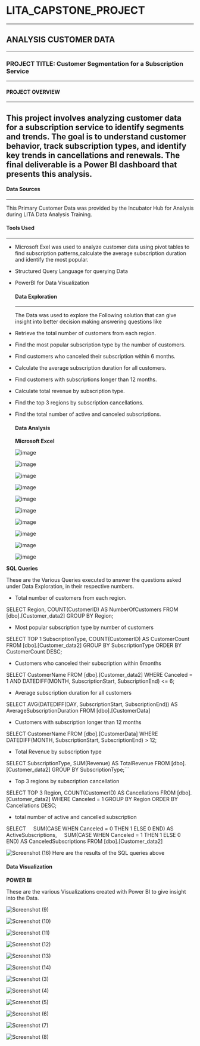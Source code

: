 # LITA_CAPSTONE_PROJECT
---
## ANALYSIS  CUSTOMER DATA
---
### PROJECT TITLE: Customer Segmentation for a Subscription Service 
---
#### PROJECT OVERVIEW
---
This project involves analyzing customer data for a subscription service to identify segments and trends. The goal is to understand customer behavior, track subscription types, and identify key trends in cancellations and renewals. The final deliverable is a Power BI dashboard that presents this analysis.
---
#### Data Sources 
---
This Primary Customer Data was provided by the Incubator Hub for Analysis during LITA Data Analysis Training.
#### Tools Used
---
- Microsoft Exel was used to analyze customer data using pivot tables to find subscription patterns,calculate the average subscription duration and identify the most popular.
  
- Structured Query Language for querying Data

- PowerBI for Data Visualization

  #### Data Exploration
  ---
  The Data was used to explore the Following solution that can give insight into better decision making answering questions like
- Retrieve the total number of customers from each region.
- Find the most popular subscription type by the number of customers.
- Find customers who canceled their subscription within 6 months.
- Calculate the average subscription duration for all customers.
- Find customers with subscriptions longer than 12 months.
- Calculate total revenue by subscription type.
- Find the top 3 regions by subscription cancellations.
- Find the total number of active and canceled subscriptions.


  #### Data Analysis
  **Microsoft Excel**
  
  ![image](https://github.com/user-attachments/assets/af629914-c0e3-46ee-b470-be0f4e444986)


  ![image](https://github.com/user-attachments/assets/4dbe4b3e-a71e-474f-94dc-829c55f8c00f)


  ![image](https://github.com/user-attachments/assets/66be636c-20c7-481e-9e6c-feda0dd42a21)


  ![image](https://github.com/user-attachments/assets/a159e4e3-77fa-4d15-ab8d-1d17a77bc4e7)


  ![image](https://github.com/user-attachments/assets/a19487cd-5c39-4aa3-b988-da7503e9adf6)


  ![image](https://github.com/user-attachments/assets/5967d0ea-9181-448a-89c8-8d9aa79b6c34)


  ![image](https://github.com/user-attachments/assets/6a674eb3-7f9c-4209-b603-c54cc2fe1a6d)


  ![image](https://github.com/user-attachments/assets/9298a1c3-07ca-4024-948b-be3c7e519cd5)


  ![image](https://github.com/user-attachments/assets/8c2b71dc-fe57-412a-b85f-3e21962688f7)

			
  ![image](https://github.com/user-attachments/assets/9ddf37f1-6afd-4caa-93f5-09f0ea5e2d3b)

			

**SQL Queries**
  
  These are the Various Queries executed to answer the questions asked under Data Exploration, in their respective numbers.

- Total number of customers from each region.
  
SELECT Region, COUNT(CustomerID) AS NumberOfCustomers
FROM [dbo].[Customer_data2]
GROUP BY Region;

- Most popular subscription type by number of customers

SELECT TOP 1 SubscriptionType, COUNT(CustomerID) AS CustomerCount
FROM [dbo].[Customer_data2]
GROUP BY SubscriptionType
ORDER BY CustomerCount DESC;

- Customers who canceled their subscription within 6months

SELECT CustomerName
FROM [dbo].[Customer_data2]
WHERE Canceled = 1
AND DATEDIFF(MONTH, SubscriptionStart, SubscriptionEnd) <= 6;

- Average subscription duration for all customers

SELECT AVG(DATEDIFF(DAY, SubscriptionStart, SubscriptionEnd)) AS AverageSubscriptionDuration
FROM [dbo].[CustomerData]

- Customers with subscription longer than 12 months

SELECT CustomerName
FROM [dbo].[CustomerData]
WHERE DATEDIFF(MONTH, SubscriptionStart, SubscriptionEnd) > 12;

- Total Revenue by subscription type

SELECT SubscriptionType, SUM(Revenue) AS TotalRevenue FROM [dbo].[Customer_data2]
GROUP BY SubscriptionType;```

- Top 3 regions by subscription cancellation

SELECT TOP 3 Region, COUNT(CustomerID) AS Cancellations
FROM [dbo].[Customer_data2]
WHERE Canceled = 1
GROUP BY Region
ORDER BY Cancellations DESC;

- total number of active and cancelled subscription

SELECT 
    SUM(CASE WHEN Canceled = 0 THEN 1 ELSE 0 END) AS ActiveSubscriptions,
    SUM(CASE WHEN Canceled = 1 THEN 1 ELSE 0 END) AS CanceledSubscriptions
FROM [dbo].[Customer_data2]


![Screenshot (16)](https://github.com/user-attachments/assets/643f1789-ead3-495f-b5d8-359ceb0724d0)
Here are the results of the SQL queries above

  #### Data Visualization
  **POWER BI**

  These are the various Visualizations created with Power BI to give insight into the Data.
  
![Screenshot (9)](https://github.com/user-attachments/assets/79dfafbe-3511-4255-b38b-42c9c0ee28b0)


![Screenshot (10)](https://github.com/user-attachments/assets/b0009a12-6fff-4e16-aeda-0dae32d30ef8)


![Screenshot (11)](https://github.com/user-attachments/assets/217ed432-1383-4859-bcc9-1c7dd8c28503)


![Screenshot (12)](https://github.com/user-attachments/assets/9262ad38-f40c-40a9-903e-aa2c3c8067da)


![Screenshot (13)](https://github.com/user-attachments/assets/dbf5ed15-ff5e-4e12-b5c6-086dbbb8204c)


![Screenshot (14)](https://github.com/user-attachments/assets/7ef3762f-8a19-4d96-bb32-286d04bb0f29)


![Screenshot (3)](https://github.com/user-attachments/assets/b35acb14-deff-45ab-840b-68f7a0a7ec10)


![Screenshot (4)](https://github.com/user-attachments/assets/efa7df64-f12d-4c37-9fb5-956d22c2df32)


![Screenshot (5)](https://github.com/user-attachments/assets/6b4609e2-11c5-452a-ae2a-b8aa338399ed)


![Screenshot (6)](https://github.com/user-attachments/assets/6314f47a-6360-45a8-9ccf-0d968ecf4aa5)


![Screenshot (7)](https://github.com/user-attachments/assets/b614cc0d-d8ee-4141-bfaa-fdba5d136345)


![Screenshot (8)](https://github.com/user-attachments/assets/75f098e8-fc2e-4d72-b909-1878a72ccca3)


